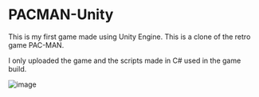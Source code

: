 # PACMAN-Unity
This is my first game made using Unity Engine. This is a clone of the retro game PAC-MAN.

I only uploaded the game and the scripts made in C# used in the game build.

![image](https://user-images.githubusercontent.com/73831398/181120857-4a20039c-63b6-435b-8e45-b704b7986d04.png)
